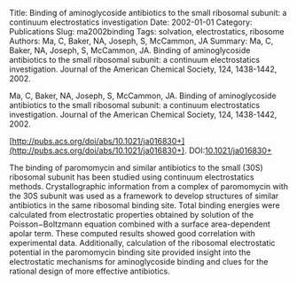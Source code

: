 Title: Binding of aminoglycoside antibiotics to the small ribosomal subunit: a continuum electrostatics investigation
Date: 2002-01-01
Category: Publications
Slug: ma2002binding
Tags: solvation, electrostatics, ribosome
Authors: Ma, C, Baker, NA, Joseph, S, McCammon, JA
Summary: Ma, C, Baker, NA, Joseph, S, McCammon, JA. Binding of aminoglycoside antibiotics to the small ribosomal subunit: a continuum electrostatics investigation. Journal of the American Chemical Society, 124, 1438-1442, 2002. 

Ma, C, Baker, NA, Joseph, S, McCammon, JA. Binding of aminoglycoside antibiotics to the small ribosomal subunit: a continuum electrostatics investigation. Journal of the American Chemical Society, 124, 1438-1442, 2002. 

[http://pubs.acs.org/doi/abs/10.1021/ja016830+](http://pubs.acs.org/doi/abs/10.1021/ja016830+). DOI:[10.1021/ja016830+](http://dx.doi.org/10.1021/ja016830+)

The binding of paromomycin and similar antibiotics to the small (30S) ribosomal subunit has been studied using continuum electrostatics methods. Crystallographic information from a complex of paromomycin with the 30S subunit was used as a framework to develop structures of similar antibiotics in the same ribosomal binding site. Total binding energies were calculated from electrostatic properties obtained by solution of the Poisson−Boltzmann equation combined with a surface area-dependent apolar term. These computed results showed good correlation with experimental data. Additionally, calculation of the ribosomal electrostatic potential in the paromomycin binding site provided insight into the electrostatic mechanisms for aminoglycoside binding and clues for the rational design of more effective antibiotics.

